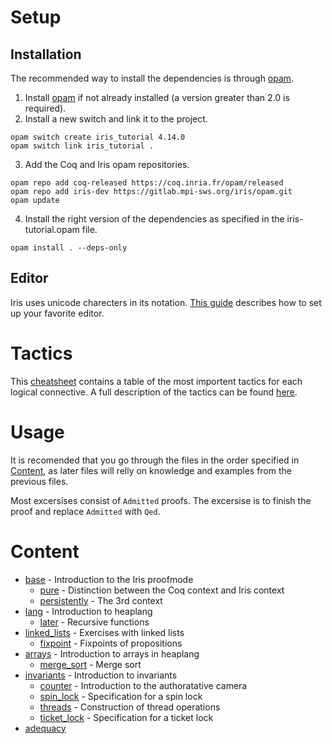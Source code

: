 # Setup
## Installation
The recommended way to install the dependencies is through [opam](https://opam.ocaml.org/doc/Install.html).

1. Install [opam](https://opam.ocaml.org/doc/Install.html) if not already installed (a version greater than 2.0 is required).
2. Install a new switch and link it to the project.
```
opam switch create iris_tutorial 4.14.0
opam switch link iris_tutorial .
```
3. Add the Coq and Iris opam repositories.
```
opam repo add coq-released https://coq.inria.fr/opam/released
opam repo add iris-dev https://gitlab.mpi-sws.org/iris/opam.git
opam update
```
4. Install the right version of the dependencies as specified in the iris-tutorial.opam file.
```
opam install . --deps-only
```

## Editor
Iris uses unicode charecters in its notation. [This guide](https://gitlab.mpi-sws.org/iris/iris/-/blob/master/docs/editor.md) describes how to set up your favorite editor.

# Tactics
This [cheatsheet](/cheatsheet.md) contains a table of the most importent tactics for each logical connective. A full description of the tactics can be found [here](https://gitlab.mpi-sws.org/iris/iris/-/blob/master/docs/proof_mode.md).

# Usage
It is recomended that you go through the files in the order specified in [Content](README.md#content), as later files will relly on knowledge and examples from the previous files.

Most excersises consist of `Admitted` proofs. The excersise is to finish the proof and replace `Admitted` with `Qed`.

# Content

- [base](/theories/base.v) - Introduction to the Iris proofmode
  - [pure](/theories/pure.v) - Distinction between the Coq context and Iris context
  - [persistently](/theories/persistently.v) - The 3rd context
- [lang](/theories/lang.v) - Introduction to heaplang
  - [later](/theories/later.v) - Recursive functions
- [linked_lists](/theories/linked_lists.v) - Exercises with linked lists
  - [fixpoint](/theories/fixpoint.v) - Fixpoints of propositions
- [arrays](/theories/arrays.v) - Introduction to arrays in heaplang
  - [merge_sort](/theories/merge_sort.v) - Merge sort
- [invariants](/theories/invariants.v) - Introduction to invariants
  - [counter](/theories/counter.v) - Introduction to the authoratative camera
  - [spin_lock](/theories/spin_lock.v) - Specification for a spin lock
  - [threads](/theories/threads.v) - Construction of thread operations
  - [ticket_lock](/theories/ticket_lock.v) - Specification for a ticket lock
- [adequacy](/theories/adequacy.v)
